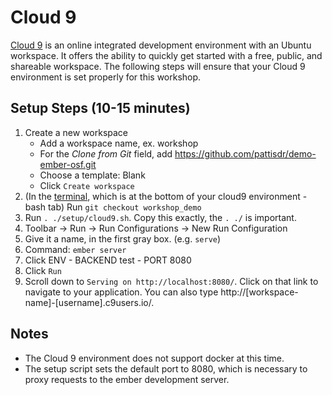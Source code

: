 # Cloud 9

[Cloud 9](https://c9.io/) is an online integrated development environment with an Ubuntu workspace. It offers the ability to quickly get started with a free, public, and shareable workspace.
The following steps will ensure that your Cloud 9 environment is set properly for this workshop.

## Setup Steps (10-15 minutes)
1. Create a new workspace
    - Add a workspace name, ex. workshop
    - For the *Clone from Git* field, add https://github.com/pattisdr/demo-ember-osf.git
    - Choose a template: Blank
    - Click `Create workspace`
1. (In the [terminal](https://docs.c9.io/docs/terminal), which is at the bottom of your cloud9 environment - bash tab) Run `git checkout workshop_demo`
1. Run `. ./setup/cloud9.sh`.  Copy this exactly, the `. ./` is important.
1. Toolbar → Run → Run Configurations → New Run Configuration
  1. Give it a name, in the first gray box. (e.g. `serve`)
  1. Command: `ember server`
  1. Click ENV
    - BACKEND test
    - PORT 8080
1. Click  `Run`
1. Scroll down to `Serving on http://localhost:8080/`.  Click on that link to navigate to your application.  You can also type http://[workspace-name]-[username].c9users.io/.

## Notes
* The Cloud 9 environment does not support docker at this time.
* The setup script sets the default port to 8080, which is necessary to proxy requests to the ember development server.

